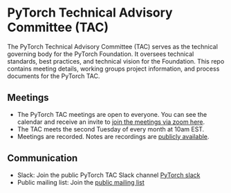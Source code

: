 # PyTorch Technical Advisory Committee (TAC)
The PyTorch Technical Advisory Committee (TAC) serves as the technical governing body for the PyTorch Foundation. It oversees technical standards, best practices, and technical vision for the Foundation. This repo contains meeting details, working groups project information, and process documents for the PyTorch TAC.

## Meetings

* The PyTorch TAC meetings are open to everyone.  You can see the calendar and receive an invite to [join the meetings via zoom here](https://zoom-lfx.platform.linuxfoundation.org/meeting/99880407255?password=35e75f4d-474c-48ec-ae73-2add1f05bd4f). 
* The TAC meets the second Tuesday of every month at 10am EST.
* Meetings are recorded. Notes are recordings are [publicly available](https://lists.pytorch.org/g/tac/messages).

## Communication

* Slack: Join the public PyTorch TAC Slack channel [PyTorch slack](https://pytorch.org/resources/)
* Public mailing list: Join the [public mailing list](https://lists.pytorch.org/g/tac)

